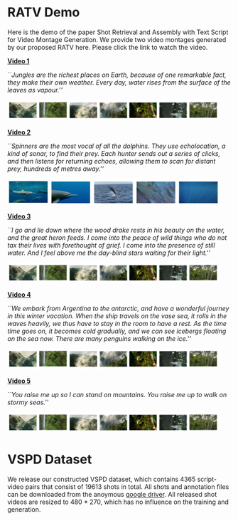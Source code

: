 # RATV Demo

Here is the demo of the paper Shot Retrieval and Assembly with Text Script for Video Montage Generation. We provide two video montages generated by our proposed RATV here. Please click the link to watch the video.

**[Video 1](https://youtu.be/o6jFBBMmJ9c)**

*``Jungles are the richest places on Earth, because of one remarkable fact, they make their own weather. Every day, water rises from the surface of the leaves as vapour.''*  
<p align="left"><img width="95%" src="assets/sample1.png" /></p>


**[Video 2](https://youtu.be/ajRGEVL4M3o)**

*``Spinners are the most vocal of all the dolphins. They use echolocation, a kind of sonar, to find their prey. Each hunter sends out a series of clicks, and then listens for returning echoes, allowing them to scan for distant prey, hundreds of metres away.''*  
<p align="left"><img width="95%" src="assets/sample2.png" /></p>

**[Video 3](https://youtu.be/o6jFBBMmJ9c)**

*``I go and lie down where the wood drake rests in his beauty on the water, and the great heron feeds. I come into the peace of wild things who do not tax their lives with forethought of grief. I come into the presence of still water. And I feel above me the day-blind stars waiting for their light.''*  
<p align="left"><img width="95%" src="assets/sample1.png" /></p>

**[Video 4](https://youtu.be/o6jFBBMmJ9c)**

*``We embark from Argentina to the antarctic, and have a wonderful journey in this winter vacation. When the ship travels on the vase sea, it rolls in the waves heavily, we thus have to stay in the room to have a rest. As the time time goes on, it becomes cold gradually, and we can see icebergs floating on the sea now. There are many penguins walking on the ice.''*  
<p align="left"><img width="95%" src="assets/sample1.png" /></p>

**[Video 5](https://youtu.be/o6jFBBMmJ9c)**

*``You raise me up so I can stand on mountains. You raise me up to walk on stormy seas.''*  
<p align="left"><img width="95%" src="assets/sample1.png" /></p>

# VSPD Dataset

We release our constructed VSPD dataset, which contains 4365 script-video pairs that consist of 19613 shots in total. All shots and annotation files can be downloaded from the anoymous [google driver](https://drive.google.com/drive/folders/1VFtgqw8QivFwUHx5E4vawIj7vW3oH0As?usp=sharing). All released shot videos are resized to 480 \* 270, which has no influence on the training and generation.

